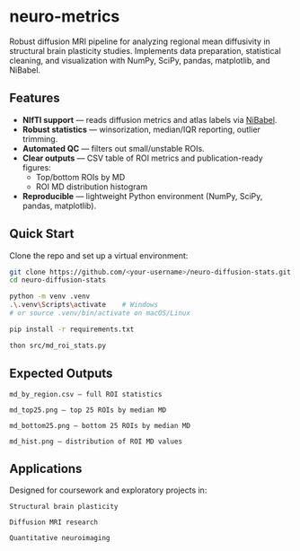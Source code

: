 # neuro-metrics
Robust diffusion MRI pipeline for analyzing regional mean diffusivity in structural brain plasticity studies. Implements data preparation, statistical cleaning, and visualization with NumPy, SciPy, pandas, matplotlib, and NiBabel.
## Features
- **NIfTI support** — reads diffusion metrics and atlas labels via [NiBabel](https://nipy.org/nibabel/).
- **Robust statistics** — winsorization, median/IQR reporting, outlier trimming.
- **Automated QC** — filters out small/unstable ROIs.
- **Clear outputs** — CSV table of ROI metrics and publication-ready figures:
  - Top/bottom ROIs by MD
  - ROI MD distribution histogram
- **Reproducible** — lightweight Python environment (NumPy, SciPy, pandas, matplotlib).

## Quick Start

Clone the repo and set up a virtual environment:

```bash
git clone https://github.com/<your-username>/neuro-diffusion-stats.git
cd neuro-diffusion-stats

python -m venv .venv
.\.venv\Scripts\activate    # Windows
# or source .venv/bin/activate on macOS/Linux

pip install -r requirements.txt

thon src/md_roi_stats.py 
```

## Expected Outputs

    md_by_region.csv — full ROI statistics

    md_top25.png — top 25 ROIs by median MD

    md_bottom25.png — bottom 25 ROIs by median MD

    md_hist.png — distribution of ROI MD values

## Applications

Designed for coursework and exploratory projects in:

    Structural brain plasticity

    Diffusion MRI research

    Quantitative neuroimaging
